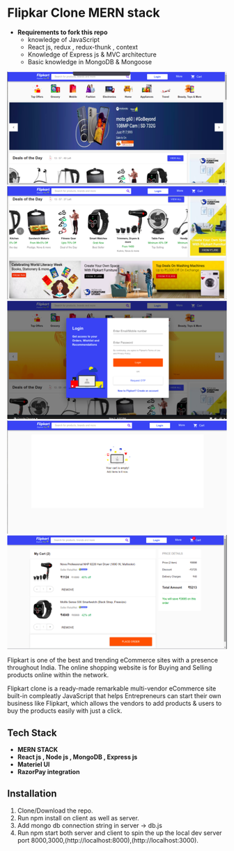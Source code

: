 # Flipkar Clone MERN stack

- **Requirements to fork this repo**
  - knowledge of JavaScript
  - React js, redux , redux-thunk , context
  - Knowledge of Express js & MVC architecture
  - Basic knowledge in MongoDB & Mongoose

![home page](image.png)
![main page](image-1.png)
![login page](image-2.png)
![cart page](image-3.png)
![cart page](image-4.png)

Flipkart is one of the best and trending eCommerce sites with a presence throughout India. The online shopping website is for Buying and Selling products online within the network.

Flipkart clone is a ready-made remarkable multi-vendor eCommerce site built-in compleatly JavaScript that helps Entrepreneurs can start their own business like Flipkart, which allows the vendors to add products & users to buy the products easily with just a click.

## Tech Stack

- **MERN STACK**
- **React js , Node js , MongoDB , Express js**
- **Materiel UI**
- **RazorPay integration**

## Installation

1. Clone/Download the repo.
2. Run npm install on client as well as server.
3. Add mongo db connection string in server -> db.js
4. Run npm start both server and client to spin the up the local dev server port 8000,3000,(http://localhost:8000),(http://localhost:3000).
